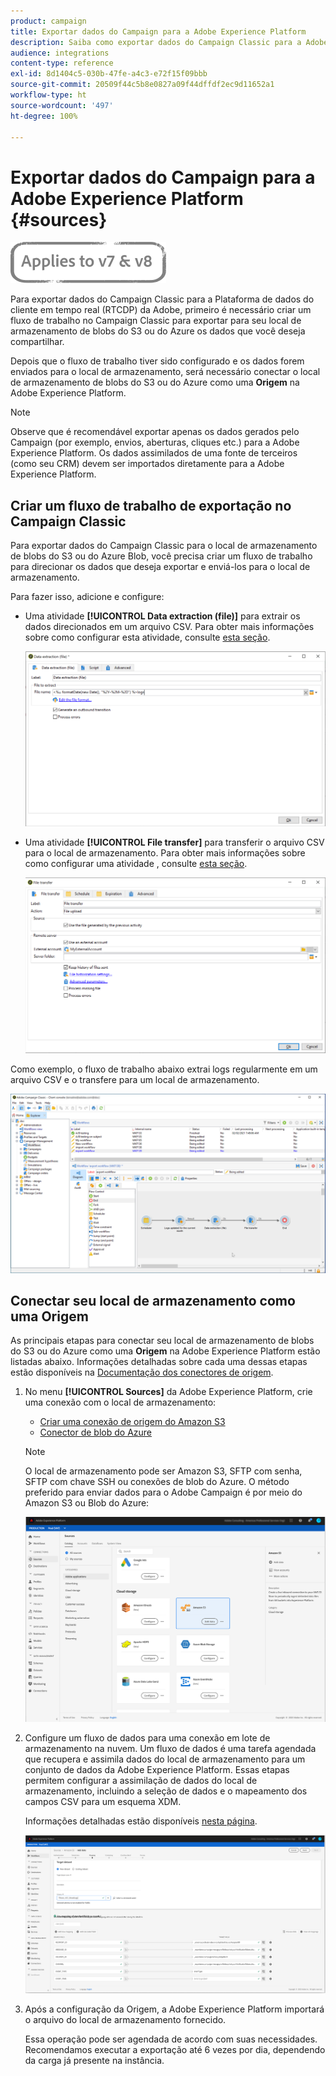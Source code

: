 ```yaml
---
product: campaign
title: Exportar dados do Campaign para a Adobe Experience Platform
description: Saiba como exportar dados do Campaign Classic para a Adobe Experience Platform.
audience: integrations
content-type: reference
exl-id: 8d1404c5-030b-47fe-a4c3-e72f15f09bbb
source-git-commit: 20509f44c5b8e0827a09f44dffdf2ec9d11652a1
workflow-type: ht
source-wordcount: '497'
ht-degree: 100%

---
```


# Exportar dados do Campaign para a Adobe Experience Platform {#sources}

![](../../assets/common.svg)

Para exportar dados do Campaign Classic para a Plataforma de dados do cliente em tempo real (RTCDP) da Adobe, primeiro é necessário criar um fluxo de trabalho no Campaign Classic para exportar para seu local de armazenamento de blobs do S3 ou do Azure os dados que você deseja compartilhar.

Depois que o fluxo de trabalho tiver sido configurado e os dados forem enviados para o local de armazenamento, será necessário conectar o local de armazenamento de blobs do S3 ou do Azure como uma **Origem** na Adobe Experience Platform.

>[!NOTE]
>
>Observe que é recomendável exportar apenas os dados gerados pelo Campaign (por exemplo, envios, aberturas, cliques etc.) para a Adobe Experience Platform. Os dados assimilados de uma fonte de terceiros (como seu CRM) devem ser importados diretamente para a Adobe Experience Platform.

## Criar um fluxo de trabalho de exportação no Campaign Classic

Para exportar dados do Campaign Classic para o local de armazenamento de blobs do S3 ou do Azure Blob, você precisa criar um fluxo de trabalho para direcionar os dados que deseja exportar e enviá-los para o local de armazenamento.

Para fazer isso, adicione e configure:

* Uma atividade **[!UICONTROL Data extraction (file)]** para extrair os dados direcionados em um arquivo CSV. Para obter mais informações sobre como configurar esta atividade, consulte [esta seção](../../workflow/using/extraction--file-.md).

   ![](assets/rtcdp-extract-file.png)

* Uma atividade **[!UICONTROL File transfer]** para transferir o arquivo CSV para o local de armazenamento. Para obter mais informações sobre como configurar uma atividade , consulte [esta seção](../../workflow/using/file-transfer.md).

   ![](assets/rtcdp-file-transfer.png)

Como exemplo, o fluxo de trabalho abaixo extrai logs regularmente em um arquivo CSV e o transfere para um local de armazenamento.

![](assets/aep-export.png)

## Conectar seu local de armazenamento como uma Origem

As principais etapas para conectar seu local de armazenamento de blobs do S3 ou do Azure como uma **Origem** na Adobe Experience Platform estão listadas abaixo. Informações detalhadas sobre cada uma dessas etapas estão disponíveis na [Documentação dos conectores de origem](https://experienceleague.adobe.com/docs/experience-platform/sources/home.html?lang=pt-BR).

1. No menu **[!UICONTROL Sources]** da Adobe Experience Platform, crie uma conexão com o local de armazenamento:

   * [Criar uma conexão de origem do Amazon S3](https://experienceleague.adobe.com/docs/experience-platform/sources/ui-tutorials/create/cloud-storage/s3.html?lang=pt-BR)
   * [Conector de blob do Azure](https://experienceleague.adobe.com/docs/experience-platform/sources/connectors/cloud-storage/blob.html?lang=pt-BR)

   >[!NOTE]
   >
   >O local de armazenamento pode ser Amazon S3, SFTP com senha, SFTP com chave SSH ou conexões de blob do Azure. O método preferido para enviar dados para o Adobe Campaign é por meio do Amazon S3 ou Blob do Azure:

   ![](assets/rtcdp-connector.png)

1. Configure um fluxo de dados para uma conexão em lote de armazenamento na nuvem. Um fluxo de dados é uma tarefa agendada que recupera e assimila dados do local de armazenamento para um conjunto de dados da Adobe Experience Platform. Essas etapas permitem configurar a assimilação de dados do local de armazenamento, incluindo a seleção de dados e o mapeamento dos campos CSV para um esquema XDM.

   Informações detalhadas estão disponíveis [nesta página](https://experienceleague.adobe.com/docs/experience-platform/sources/ui-tutorials/dataflow/cloud-storage.html?lang=pt-BR).

   ![](assets/rtcdp-map-xdm.png)

1. Após a configuração da Origem, a Adobe Experience Platform importará o arquivo do local de armazenamento fornecido.

   Essa operação pode ser agendada de acordo com suas necessidades. Recomendamos executar a exportação até 6 vezes por dia, dependendo da carga já presente na instância.
